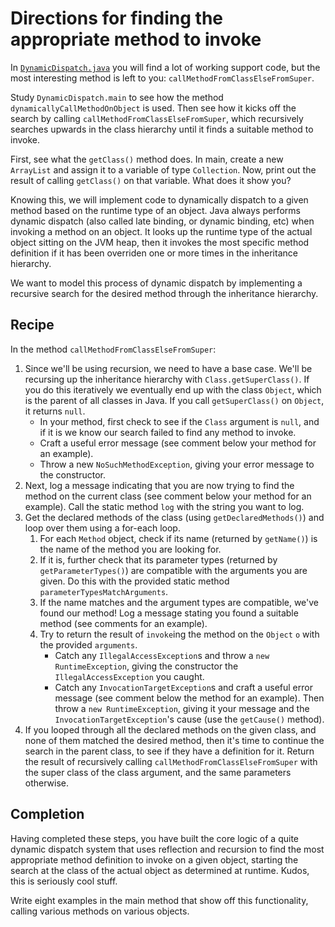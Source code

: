 # Directions for finding the appropriate method to invoke

In [`DynamicDispatch.java`](../src/cs165/DynamicDispatch.java) you will find a lot of working support code, but the most interesting method is left to you: `callMethodFromClassElseFromSuper`.

Study `DynamicDispatch.main` to see how the method `dynamicallyCallMethodOnObject` is used. Then see how it kicks off the search by calling `callMethodFromClassElseFromSuper`, which recursively searches upwards in the class hierarchy until it finds a suitable method to invoke.

First, see what the `getClass()` method does. In main, create a new `ArrayList` and assign it to a variable of type `Collection`. Now, print out the result of calling `getClass()` on that variable. What does it show you?

Knowing this, we will implement code to dynamically dispatch to a given method based on the runtime type of an object. Java always performs dynamic dispatch (also called late binding, or dynamic binding, etc) when invoking a method on an object. It looks up the runtime type of the actual object sitting on the JVM heap, then it invokes the most specific method definition if it has been overriden one or more times in the inheritance hierarchy.

We want to model this process of dynamic dispatch by implementing a recursive search for the desired method through the inheritance hierarchy.

## Recipe

In the method `callMethodFromClassElseFromSuper`:

1. Since we'll be using recursion, we need to have a base case. We'll be recursing up the inheritance hierarchy with `Class.getSuperClass()`. If you do this iteratively we eventually end up with the class `Object`, which is the parent of all classes in Java. If you call `getSuperClass()` on `Object`, it returns `null`.
   * In your method, first check to see if the `Class` argument is `null`, and if it is we know our search failed to find any method to invoke.
   * Craft a useful error message (see comment below your method for an example).
   * Throw a new `NoSuchMethodException`, giving your error message to the constructor.
2. Next, log a message indicating that you are now trying to find the method on the current class (see comment below your method for an example). Call the static method `log` with the string you want to log.
3. Get the declared methods of the class (using `getDeclaredMethods()`) and loop over them using a for-each loop.
   1. For each `Method` object, check if its name (returned by `getName()`) is the name of the method you are looking for.
   2. If it is, further check that its parameter types (returned by `getParameterTypes()`) are compatible with the arguments you are given. Do this with the provided static method `parameterTypesMatchArguments`.
   3. If the name matches and the argument types are compatible, we've found our method! Log a message stating you found a suitable method (see comments for an example).
   4. Try to return the result of `invoke`ing the method on the `Object` `o` with the provided `arguments`.
      * Catch any `IllegalAccessException`s and throw a `new RuntimeException`, giving the constructor the `IllegalAccessException` you caught.
      * Catch any `InvocationTargetException`s and craft a useful error message (see comment below the method for an example). Then throw a `new RuntimeException`, giving it your message and the `InvocationTargetException`'s cause (use the `getCause()` method).
4. If you looped through all the declared methods on the given class, and none of them matched the desired method, then it's time to continue the search in the parent class, to see if they have a definition for it. Return the result of recursively calling `callMethodFromClassElseFromSuper` with the super class of the class argument, and the same parameters otherwise.

## Completion

Having completed these steps, you have built the core logic of a quite dynamic dispatch system that uses reflection and recursion to find the most appropriate method definition to invoke on a given object, starting the search at the class of the actual object as determined at runtime. Kudos, this is seriously cool stuff.

Write eight examples in the main method that show off this functionality, calling various methods on various objects.
